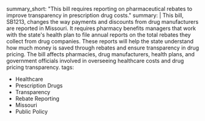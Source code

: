 summary_short: "This bill requires reporting on pharmaceutical rebates to improve transparency in prescription drug costs."
summary: |
  This bill, SB1213, changes the way payments and discounts from drug manufacturers are reported in Missouri. It requires pharmacy benefits managers that work with the state's health plan to file annual reports on the total rebates they collect from drug companies. These reports will help the state understand how much money is saved through rebates and ensure transparency in drug pricing. The bill affects pharmacies, drug manufacturers, health plans, and government officials involved in overseeing healthcare costs and drug pricing transparency.
tags:
  - Healthcare
  - Prescription Drugs
  - Transparency
  - Rebate Reporting
  - Missouri
  - Public Policy
